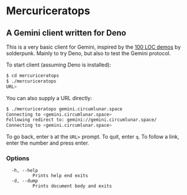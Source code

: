 # Mercuriceratops

## A Gemini client written for Deno

This is a very basic client for Gemini, inspired by the [100 LOC demos](https://tildegit.org/solderpunk) by solderpunk. Mainly to try Deno, but also to test the Gemini protocol.

To start client (assuming Deno is installed):

```bash
$ cd mercuriceratops
$ ./mercuriceratops
URL>
```

You can also supply a URL directly:

```bash
$ ./mercuriceratops gemini.circumlunar.space
Connecting to <gemini.circumlunar.space>
Following redirect to: gemini://gemini.circumlunar.space/
Connecting to <gemini.circumlunar.space>
```

To go back, enter `b` at the `URL>` prompt. To quit, enter `q`.
To follow a link, enter the number and press enter.

### Options

```
  -h, --help
          Prints help end exits
  -d, --dump
          Prints document body and exits
```
